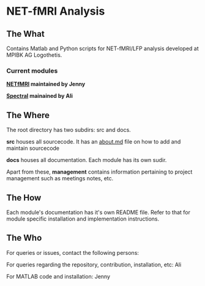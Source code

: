 # NET-fMRI Analysis

## The What

Contains Matlab and Python scripts for NET-fMRI/LFP analysis developed at MPIBK AG Logothetis.

### Current modules

**[NETfMRI](/docs/NETfMRI) maintained by Jenny**

**[Spectral](/docs/spectral/README.md) mainained by Ali**

## The Where

The root directory has two subdirs: src and docs.

**src** houses all sourcecode. It has an [about.md](/docs/about.md) file on how to add and maintain sourcecode

**docs** houses all documentation. Each module has its own sudir.

Apart from these, **management** contains information pertaining to project management such as meetings notes, etc.

## The How

Each module's documentation has it's own README file. Refer to that for module specific installation and implementation instructions.

## The Who

For queries or issues, contact the following persons:

For queries regarding the repository, contribution, installation, etc: Ali

For MATLAB code and installation: Jenny
